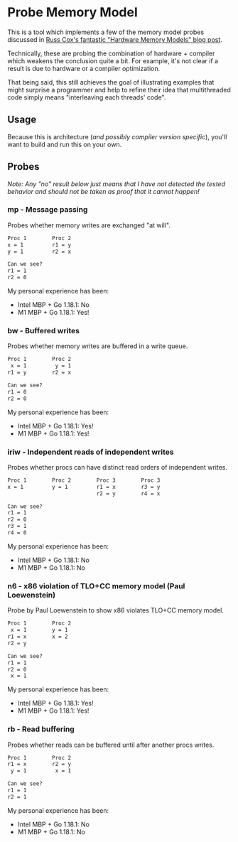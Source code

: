 # Probe Memory Model

This is a tool which implements a few of the memory model probes discussed in [Russ Cox's fantastic "Hardware Memory Models" blog post](https://research.swtch.com/hwmm).

Technically, these are probing the combination of hardware + compiler which weakens the conclusion quite a bit. For example, it's not clear if a result is due to hardware or a compiler optimization.

That being said, this still achieves the goal of illustrating examples that might surprise a programmer and help to refine their idea that multithreaded code simply means "interleaving each threads' code".

## Usage

Because this is architecture (_and possibly compiler version specific_), you'll want to build and run this on your own.

## Probes

_Note: Any "no" result below just means that I have not detected the tested behavior and should not be taken as proof that it cannot happen!_

### mp - Message passing

Probes whether memory writes are exchanged "at will".

```txt
Proc 1        Proc 2
x = 1         r1 = y
y = 1         r2 = x

Can we see?
r1 = 1
r2 = 0
```

My personal experience has been:
* Intel MBP + Go 1.18.1: No
* M1 MBP + Go 1.18.1: Yes!

### bw - Buffered writes

Probes whether memory writes are buffered in a write queue.

```txt
Proc 1        Proc 2
 x = 1         y = 1
r1 = y        r2 = x

Can we see?
r1 = 0
r2 = 0
```

My personal experience has been:
* Intel MBP + Go 1.18.1: Yes!
* M1 MBP + Go 1.18.1: Yes!

### iriw - Independent reads of independent writes

Probes whether procs can have distinct read orders of independent writes.

```txt
Proc 1        Proc 2        Proc 3        Proc 3
x = 1         y = 1         r1 = x        r3 = y
                            r2 = y        r4 = x

Can we see?
r1 = 1
r2 = 0
r3 = 1
r4 = 0
```

My personal experience has been:
* Intel MBP + Go 1.18.1: No
* M1 MBP + Go 1.18.1: No

### n6 - x86 violation of TLO+CC memory model (Paul Loewenstein)

Probe by Paul Loewenstein to show x86 violates TLO+CC memory model.

```txt
Proc 1        Proc 2
 x = 1        y = 1
r1 = x        x = 2
r2 = y

Can we see?
r1 = 1
r2 = 0
 x = 1
```

My personal experience has been:
* Intel MBP + Go 1.18.1: Yes!
* M1 MBP + Go 1.18.1: Yes!

### rb - Read buffering

Probes whether reads can be buffered until after another procs writes.

```txt
Proc 1        Proc 2
r1 = x        r2 = y
 y = 1         x = 1

Can we see?
r1 = 1
r2 = 1
```

My personal experience has been:
* Intel MBP + Go 1.18.1: No
* M1 MBP + Go 1.18.1: No

